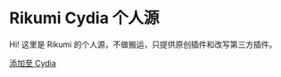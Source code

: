# Rikumi Cydia 个人源

Hi! 这里是 Rikumi 的个人源，不做搬运，只提供原创插件和改写第三方插件。

[添加至 Cydia](cydia://url/https://cydia.saurik.com/api/share#?source=https://rikumi.github.io/repo/)